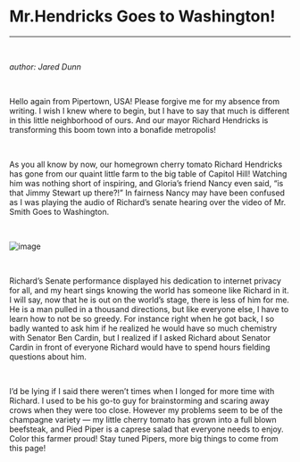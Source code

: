 # Mr.Hendricks Goes to Washington!
---
&nbsp;

*author: Jared Dunn*

&nbsp;

Hello again from Pipertown, USA! Please forgive me for my absence from writing. I wish I knew where to begin, but I have to say that much is different in this little neighborhood of ours. And our mayor Richard Hendricks is transforming this boom town into a bonafide metropolis!

&nbsp;

As you all know by now, our homegrown cherry tomato Richard Hendricks has gone from our quaint little farm to the big table of Capitol Hill! Watching him was nothing short of inspiring, and Gloria’s friend Nancy even said, “is that Jimmy Stewart up there?!” In fairness Nancy may have been confused as I was playing the audio of Richard’s senate hearing over the video of Mr. Smith Goes to Washington.

&nbsp;

![image](/images/news/gotowash.jpg)

&nbsp;

Richard’s Senate performance displayed his dedication to internet privacy for all, and my heart sings knowing the world has someone like Richard in it. I will say, now that he is out on the world’s stage, there is less of him for me. He is a man pulled in a thousand directions, but like everyone else, I have to learn how to not be so greedy. For instance right when he got back, I so badly wanted to ask him if he realized he would have so much chemistry with Senator Ben Cardin, but I realized if I asked Richard about Senator Cardin in front of everyone Richard would have to spend hours fielding questions about him.

&nbsp;

I’d be lying if I said there weren’t times when I longed for more time with Richard. I used to be his go-to guy for brainstorming and scaring away crows when they were too close. However my problems seem to be of the champagne variety — my little cherry tomato has grown into a full blown beefsteak, and Pied Piper is a caprese salad that everyone needs to enjoy. Color this farmer proud! Stay tuned Pipers, more big things to come from this page!
